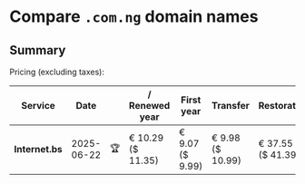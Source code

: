 # Compare `.com.ng` domain names

## Summary

Pricing (excluding taxes):

| Service | Date |  | / Renewed year | First year | Transfer | Restoration |
|--|--|--|--|--|--|--|
| **Internet.bs** | 2025-06-22 | 🏆 | € 10.29<br>($ 11.35) | € 9.07<br>($ 9.99) | € 9.98<br>($ 10.99) | € 37.55<br>($ 41.39) |
